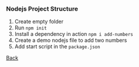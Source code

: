 ### Nodejs Project Structure
1. Create empty folder
2. Run `npm init`
3. Install a dependency in action `npm i add-numbers`
4. Create a demo nodejs file to add two numbers
5. Add start script in the `package.json`

[Back](../Readme.md)